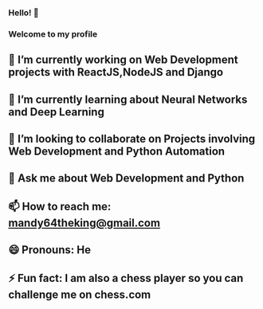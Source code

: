 ### Hello! 👋
### Welcome to my profile




## 🔭 I’m currently working on Web Development projects with ReactJS,NodeJS and Django
## 🌱 I’m currently learning about Neural Networks and Deep Learning
## 👯 I’m looking to collaborate on Projects involving Web Development and Python Automation
## 💬 Ask me about Web Development and Python
## 📫 How to reach me: mandy64theking@gmail.com
## 😄 Pronouns: He
## ⚡ Fun fact: I am also a chess player so you can challenge me on chess.com

